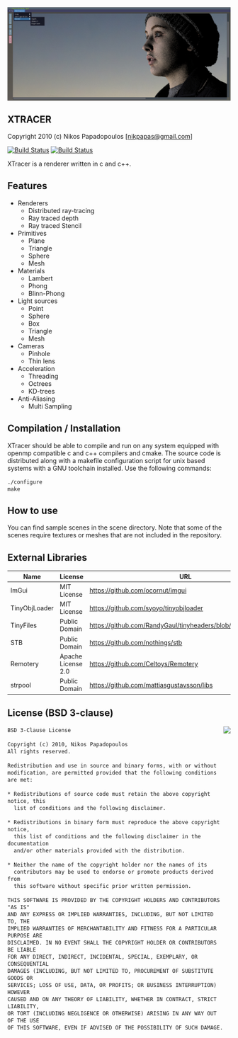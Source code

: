<img align="center" src="https://raw.githubusercontent.com/4rknova/xtracer/develop/res/preview.jpg">

XTRACER
-------
Copyright 2010 (c) Nikos Papadopoulos [nikpapas@gmail.com]

[![Build Status](https://img.shields.io/travis/4rknova/xtracer/master.svg?label=master)](https://travis-ci.org/4rknova/xtracer)
[![Build Status](https://img.shields.io/travis/4rknova/xtracer/develop.svg?label=develop)](https://travis-ci.org/4rknova/xtracer)

XTracer is a renderer written in c and c++.

Features
--------
* Renderers
    * Distributed ray-tracing
    * Ray traced depth
    * Ray traced Stencil
* Primitives
    * Plane
    * Triangle
    * Sphere
    * Mesh
* Materials
    * Lambert
    * Phong
    * Blinn-Phong
* Light sources
    * Point
    * Sphere
    * Box
    * Triangle
    * Mesh
* Cameras
    * Pinhole
    * Thin lens
* Acceleration
    * Threading
    * Octrees
    * KD-trees
* Anti-Aliasing
    * Multi Sampling

Compilation / Installation
--------------------------

XTracer should be able to compile and run on any system equipped with openmp
compatible c and c++ compilers and cmake. The source code is distributed along
with a makefile configuration script for unix based systems with a GNU toolchain
installed. Use the following commands:

    ./configure
    make

How to use
----------
You can find sample scenes in the scene directory. Note that some of the
scenes require textures or meshes that are not included in the repository.

External Libraries
------------------

Name          | License            | URL
--------------|--------------------|-----------------------------------------------------------------
ImGui         | MIT License        | https://github.com/ocornut/imgui
TinyObjLoader | MIT License        | https://github.com/syoyo/tinyobjloader
TinyFiles     | Public Domain      | https://github.com/RandyGaul/tinyheaders/blob/master/tinyfiles.h
STB           | Public Domain      | https://github.com/nothings/stb
Remotery      | Apache License 2.0 | https://github.com/Celtoys/Remotery
strpool       | Public Domain      | https://github.com/mattiasgustavsson/libs

License (BSD 3-clause)
----------------------
<a href="http://opensource.org/licenses/BSD-3-Clause" target="_blank">
<img align="right" src="http://opensource.org/trademarks/opensource/OSI-Approved-License-100x137.png">
</a>

    BSD 3-Clause License

    Copyright (c) 2010, Nikos Papadopoulos
    All rights reserved.

    Redistribution and use in source and binary forms, with or without
    modification, are permitted provided that the following conditions are met:

    * Redistributions of source code must retain the above copyright notice, this
      list of conditions and the following disclaimer.

    * Redistributions in binary form must reproduce the above copyright notice,
      this list of conditions and the following disclaimer in the documentation
      and/or other materials provided with the distribution.

    * Neither the name of the copyright holder nor the names of its
      contributors may be used to endorse or promote products derived from
      this software without specific prior written permission.

    THIS SOFTWARE IS PROVIDED BY THE COPYRIGHT HOLDERS AND CONTRIBUTORS "AS IS"
    AND ANY EXPRESS OR IMPLIED WARRANTIES, INCLUDING, BUT NOT LIMITED TO, THE
    IMPLIED WARRANTIES OF MERCHANTABILITY AND FITNESS FOR A PARTICULAR PURPOSE ARE
    DISCLAIMED. IN NO EVENT SHALL THE COPYRIGHT HOLDER OR CONTRIBUTORS BE LIABLE
    FOR ANY DIRECT, INDIRECT, INCIDENTAL, SPECIAL, EXEMPLARY, OR CONSEQUENTIAL
    DAMAGES (INCLUDING, BUT NOT LIMITED TO, PROCUREMENT OF SUBSTITUTE GOODS OR
    SERVICES; LOSS OF USE, DATA, OR PROFITS; OR BUSINESS INTERRUPTION) HOWEVER
    CAUSED AND ON ANY THEORY OF LIABILITY, WHETHER IN CONTRACT, STRICT LIABILITY,
    OR TORT (INCLUDING NEGLIGENCE OR OTHERWISE) ARISING IN ANY WAY OUT OF THE USE
    OF THIS SOFTWARE, EVEN IF ADVISED OF THE POSSIBILITY OF SUCH DAMAGE.

